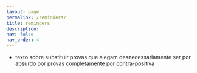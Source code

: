 ```yaml
---
layout: page
permalink: /reminders/
title: reminders
description: 
nav: false
nav_order: 4
---
```


* texto sobre substituir provas que alegam desnecessariamente ser por absurdo por provas completamente por contra-positiva